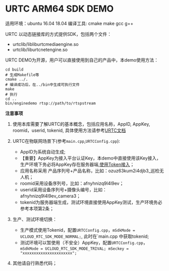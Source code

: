 # URTC ARM64 SDK DEMO

适用环境：ubuntu 16.04 18.04
编译工具: cmake make gcc g++

URTC 以动态链接库的方式提供SDK，包括两个文件：
- urtclib/libliburtcmediaengine.so
- urtclib/liburtcnetengine.so

URTC DEMO为开源，用户可以直接使用到自己的产品中，本demo使用方法：

```
cd build
# 生成Makefile等
cmake ../.
# 编译成功后，在../bin中生成可执行文件
make
# 执行
cd ..
bin/enginedemo rtsp://path/to/rtspstream
```

**注意事项**
1. 使用本库需要了解URTC的基本概念，包括应用名称，AppID, AppKey, roomid，userid, tokenid, 具体使用方法请参考[URTC文档](https://docs.ucloud.cn/video/urtc)
2. URTC在物联网场景下(参考`main.cpp`,`URTCConfig.cpp`):
   - AppID为系统自动生成;
   - 【重要】AppKey为接入平台认证Key，本demo中直接使用该Key接入，生产环境下务必将AppKey存在服务器端,[使用Token接入](https://docs.ucloud.cn/video/urtc/sdk/token)；
   - 应用名称采用 产品序列号+产品名称，比如：ozuz63kum2i4djb3_巡检无人机；
   - roomid采用设备序列号，比如：afnyhnizq9l4l9ev；
   - userid采用设备序列号+摄像头编号，比如：afnyhnizq9l4l9ev_camera3；
   - tokenid为服务器端生成，测试环境直接使用AppKey测试，生产环境务必参考本项第2条；

3. 生产、测试环境切换：
   - 生产模式使用Tokenid，配置`URTCConfig.cpp`，`mSdkMode = UCLOUD_RTC_SDK_MODE_NORMAL;`, 此时在`main.cpp	中获取tokenid;
   - 测试环境可以暂使用（不安全）AppKey，配置`URTCConfig.cpp`，`mSdkMode = UCLOUD_RTC_SDK_MODE_TRIVAL; mSeckey = "xxxxxxxxxxxxxxxxxxxxxx";`
4. 其他请自行熟悉代码；
